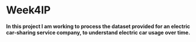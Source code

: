 # Week4IP

**In this project I am working to process the dataset provided for an electric car-sharing service company, to understand electric car usage over time.**
